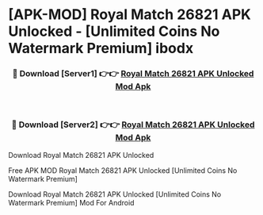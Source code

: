 # [APK-MOD] Royal Match 26821 APK Unlocked - [Unlimited Coins No Watermark Premium] ibodx



<div align="center">
<h3>🔴 Download [Server1] 👉👉 <a href="https://momento.my/?title=Royal_Match_26821_APK_Unlocked">Royal Match 26821 APK Unlocked Mod Apk</a></h3><br>

<h3>🔴 Download [Server2] 👉👉 <a href="https://momento.my/?title=Royal_Match_26821_APK_Unlocked">Royal Match 26821 APK Unlocked Mod Apk</a></h3>
</div>



Download Royal Match 26821 APK Unlocked 

Free APK MOD Royal Match 26821 APK Unlocked [Unlimited Coins No Watermark Premium]

Download Royal Match 26821 APK Unlocked [Unlimited Coins No Watermark Premium] Mod For Android
